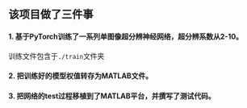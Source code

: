  ## 该项目做了三件事

#### 1. 基于PyTorch训练了一系列单图像超分辨神经网络，超分辨系数从2-10。
训练文件包含于`./train`文件夹

#### 2. 把训练好的模型权值转存为MATLAB文件。


#### 3. 把网络的test过程移植到了MATLAB平台，并撰写了测试代码。
